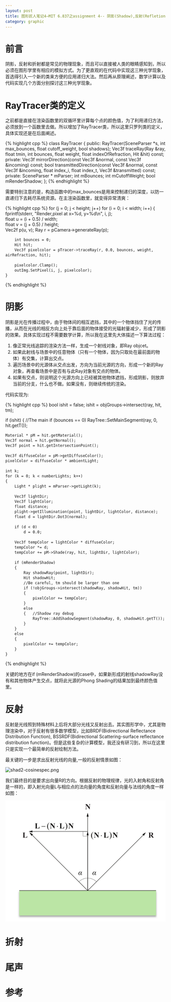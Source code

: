 ```yaml
---
layout: post
title: 图形匠人笔记4—MIT 6.837之assignment 4-- 阴影(Shadow),反射(Refletion)以及折射(Refraction)的实现
category: graphic
---
```


# 前言 #

阴影，反射和折射都是常见的物理现象，而且可以直接被人类的眼睛感知到，所以必须在图形学里有相应的模拟方式。为了更直观的在代码中实现这三种光学现象，首选得引入一个新的类来方便的应用递归大法。然后再从原理阐述，数学计算以及代码实现几个方面分别探讨这三种光学现象。

# RayTracer类的定义 #

之前都是直接在渲染函数里的双循环里计算每个点的颜色值，为了利用递归方法，必须放到一个函数里去做。所以增加了RayTracer类，所以这里只罗列类的定义，具体实现还是在后面阐述。

{% highlight cpp %}
class RayTracer
{
public:
    RayTracer(SceneParser *s, int max_bounces, float cutoff_weight, 
              bool shadows);
    Vec3f traceRay(Ray &ray, float tmin, int bounces, float weight, 
                           float indexOfRefraction, Hit &hit) const;
private:
    Vec3f mirrorDirection(const Vec3f &normal, const Vec3f &incoming) const;
    bool transmittedDirection(const Vec3f &normal, const Vec3f &incoming,
            float index_i, float index_t, Vec3f &transmitted) const;
private:
    SceneParser * mParser;
    int mBounces;
    int mCutoffWeight;
    bool mRenderShadow;
};
{% endhighlight %}

需要特别注意的是，构造函数中的max_bounces是用来控制递归的深度，以防一直递归下去耗尽系统资源。在主渲染函数里，就变得异常清爽：

{% highlight cpp %}
for (j = 0; j < height; j++)
    for (i = 0; i < width; i++)
    {           
        fprintf(stderr, "Render,pixel at x=%d, y=%d\n", i, j);                             
        float u = (i + 0.5) / width;                                                       
        float v = (j + 0.5) / height;                                                      
        Vec2f p(u, v);
        Ray r = pCamera->generateRay(p);                                                   

        int bounces = 0;                                                                   
        Hit hit;                                                                           
        Vec3f pixelcolor = pTracer->traceRay(r, 0.0, bounces, weight, airRefraction, hit); 

        pixelcolor.Clamp();
        outImg.SetPixel(i, j, pixelcolor);                                                 
    }
{% endhighlight %}

# 阴影 #

阴影是光在传播过程中，由于物体间的相互遮挡，其中的一个物体挡住了光的传播，从而在光线的相反方向上处于靠后面的物体接受的光辐射量减少，形成了阴影的效果。具体实现过程不需要数学计算，所以我在这里先大体描述一下算法过程：

1. 像正常光线追踪的渲染方法一样，生成一个射线对象，即Ray objcet。
2. 如果此射线与场景中的任意物体（只有一个物体，因为只取处在最前面的物体）有交集，计算出交点。
3. 遍历场景中的光源体从交点出发，方向为当前光源的方向，形成一个新的Ray对象，再查看场景中是否有与此Ray对象有交点的物体。
4. 如果有交点，则说明这个光源方向上已经被其他物体遮挡，形成阴影，则放弃当前的分支，什么也不做。如果没有，则继续传统的渲染。

代码实现为:

{% highlight cpp %}
bool ishit = false;
ishit = objGroups->intersect(ray, hit, tm);

if (ishit)
{
    //The main
    if (bounces == 0)
        RayTree::SetMainSegment(ray, 0, hit.getT());

    Material * pM = hit.getMaterial();
    Vec3f normal = hit.getNormal();
    Vec3f point = hit.getIntersectionPoint();

    Vec3f diffuseColor = pM->getDiffuseColor();
    pixelColor = diffuseColor * ambientLight; 

    int k;
    for (k = 0; k < numberLights; k++)
    {
        Light * plight = mParser->getLight(k);

        Vec3f lightDir;
        Vec3f lightColor;
        float distance;
        plight->getIllumination(point, lightDir, lightColor, distance);
        float d = lightDir.Dot3(normal);

        if (d < 0)
            d = 0.0;

        Vec3f tempColor = lightColor * diffuseColor;
        tempColor *= d;
        tempColor += pM->Shade(ray, hit, lightDir, lightColor);

        if (mRenderShadow)
        {
            Ray shadowRay(point, lightDir);
            Hit shadowHit;
            //Be careful, tm should be larger than one
            if (!objGroups->intersect(shadowRay, shadowHit, tm))
            {
                pixelColor += tempColor;
            }
            else
            {   //Shadow ray debug
                RayTree::AddShadowSegment(shadowRay, 0, shadowHit.getT());
            }
        }
        else
        {
            pixelColor += tempColor;
        }
    }
{% endhighlight %}

关键的地方在if (mRenderShadow)的case中，如果新形成的射线shadowRay没有和其他物体产生交点，就将此光源的Phong Shading的结果加到最终颜色值里。

# 反射 #

反射是光线照到特殊材料上后将大部分光线又反射出去。其实图形学中，尤其是物理渲染中，对于反射有很多数学模型，比如BRDF(Bidirectional Reflectance Distribution Function), BSSRDF(Bidirectional Scattering-surface reflectance distribution function)。但是这些复杂的计算模型，我还没有研习到，所以在这里只是实现一个最简单的反射绘制方法。

最关键的一步是求出反射光线的向量,一般的反射情景如图：

![shad2-cosinespec.png](http://scratchapixel.com/images/upload/shading-intro2/shad2-cosinespec.png  "shad2-cosinespec.png")

我们最终目的是要求出向量R的方向。根据反射的物理规律，光的入射角和反射角是一样的，即入射光向量L与相应点的法向量的角度和反射向量与法线的角度一样如图：

![reflective_vector.png](/images/notes/mit_graphic/reflective_vector.png  "reflective_vector.png")

# 折射 #

# 尾声 #

# 参考 #

